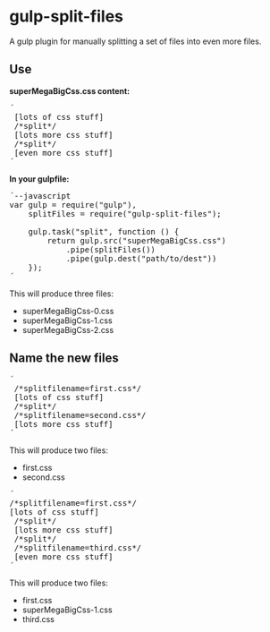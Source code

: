 # gulp-split-files
A gulp plugin for manually splitting a set of files into even more files.

## Use

**superMegaBigCss.css content:**
<pre>
´
 [lots of css stuff]
 /*split*/
 [lots more css stuff]
 /*split*/
 [even more css stuff]
´
</pre>

**In your gulpfile:**
<pre>
´--javascript
var gulp = require("gulp"),
    splitFiles = require("gulp-split-files");

    gulp.task("split", function () {
    	return gulp.src("superMegaBigCss.css")
    		.pipe(splitFiles())
    		.pipe(gulp.dest("path/to/dest"))
    });
´
</pre>

This will produce three files:
* superMegaBigCss-0.css
* superMegaBigCss-1.css
* superMegaBigCss-2.css


## Name the new files
<pre>
´
 /*splitfilename=first.css*/
 [lots of css stuff]
 /*split*/
 /*splitfilename=second.css*/
 [lots more css stuff]
´
</pre>

This will produce two files:
* first.css
* second.css

<pre>
´
/*splitfilename=first.css*/
[lots of css stuff]
 /*split*/
 [lots more css stuff]
 /*split*/
 /*splitfilename=third.css*/
 [even more css stuff]
´
</pre>

This will produce two files:
* first.css
* superMegaBigCss-1.css
* third.css
